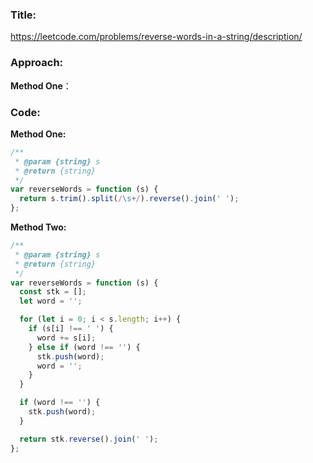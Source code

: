 ### **Title:**

https://leetcode.com/problems/reverse-words-in-a-string/description/

### **Approach:**

**Method One**：

### **Code:**

**Method One:**

```js
/**
 * @param {string} s
 * @return {string}
 */
var reverseWords = function (s) {
  return s.trim().split(/\s+/).reverse().join(' ');
};
```

**Method Two:**

```js
/**
 * @param {string} s
 * @return {string}
 */
var reverseWords = function (s) {
  const stk = [];
  let word = '';

  for (let i = 0; i < s.length; i++) {
    if (s[i] !== ' ') {
      word += s[i];
    } else if (word !== '') {
      stk.push(word);
      word = '';
    }
  }

  if (word !== '') {
    stk.push(word);
  }

  return stk.reverse().join(' ');
};
```
